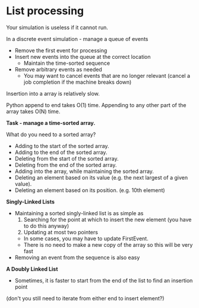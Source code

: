 # List processing

Your simulation is useless if it cannot run.



In a discrete event simulation - manage a queue of events
- Remove the first event for processing 
- Insert new events into the queue at the correct location 
  - Maintain the time-sorted sequence 
- Remove arbitrary events as needed 
  - You may want to cancel events that are no longer relevant (cancel a job completion if the machine breaks down)



Insertion into a array is relatively slow.

Python append to end takes O(1) time. Appending to any other part of the array takes O(N) time.



**Task - manage a time-sorted array.**

What do you need to a sorted array?

- Adding to the start of the sorted array.
- Adding to the end of the sorted array.
- Deleting from the start of the sorted array.
- Deleting from the end of the sorted array.
- Adding into the array, while maintaining the sorted array.
- Deleting an element based on its value (e.g. the next largest of a given value).
- Deleting an element based on its position. (e.g. 10th element)





**Singly-Linked Lists**

- Maintaining a sorted singly-linked list is as simple as 
  1. Searching for the point at which to insert the new element (you have to do this anyway) 
  2. Updating at most two pointers
    - In some cases, you may have to update FirstEvent. 
    - There is no need to make a new copy of the array so this will be very fast 
- Removing an event from the sequence is also easy





**A Doubly Linked List** 

- Sometimes, it is faster to start from the end of the list to find an insertion point



(don't you still need to iterate from either end to insert element?)